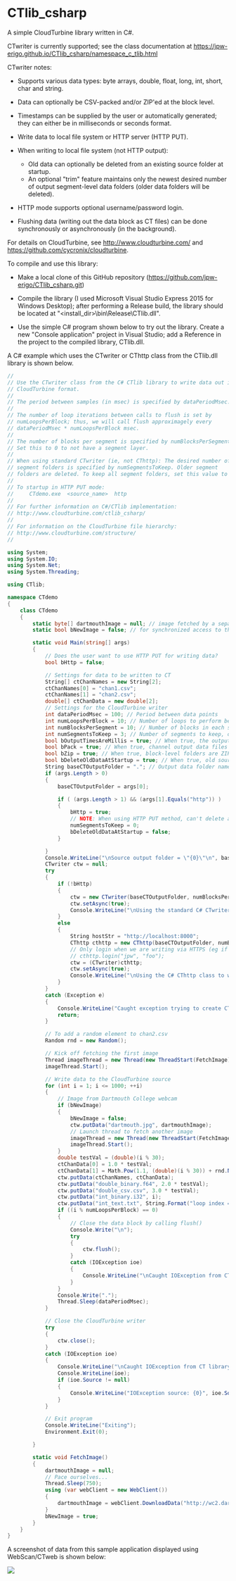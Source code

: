 # CTlib_csharp
A simple CloudTurbine library written in C#.

CTwriter is currently supported; see the class documentation at https://jpw-erigo.github.io/CTlib_csharp/namespace_c_tlib.html

CTwriter notes:

* Supports various data types: byte arrays, double, float, long, int, short, char and string.

* Data can optionally be CSV-packed and/or ZIP'ed at the block level.

* Timestamps can be supplied by the user or automatically generated; they can either be in milliseconds or seconds format.

* Write data to local file system or HTTP server (HTTP PUT).

* When writing to local file system (not HTTP output):
    * Old data can optionally be deleted from an existing source folder at startup.
    * An optional "trim" feature maintains only the newest desired number of output segment-level data folders (older data folders will be deleted).

* HTTP mode supports optional username/password login.

* Flushing data (writing out the data block as CT files) can be done synchronously or asynchronously (in the background).

For details on CloudTurbine, see http://www.cloudturbine.com/ and https://github.com/cycronix/cloudturbine.

To compile and use this library:

* Make a local clone of this GitHub repository (https://github.com/jpw-erigo/CTlib_csharp.git)

* Compile the library (I used Microsoft Visual Studio Express 2015 for Windows Desktop); after performing a Release build, the library should be located at "<install_dir>\bin\Release\CTlib.dll".

* Use the simple C# program shown below to try out the library.  Create a new "Console application" project in Visual Studio; add a Reference in the project to the compiled library, CTlib.dll.

A C# example which uses the CTwriter or CThttp class from the CTlib.dll library is shown below.

```C#
//
// Use the CTwriter class from the C# CTlib library to write data out in
// CloudTurbine format.
//
// The period between samples (in msec) is specified by dataPeriodMsec.
//
// The number of loop iterations between calls to flush is set by
// numLoopsPerBlock; thus, we will call flush approximagely every
// dataPeriodMsec * numLoopsPerBlock msec.
//
// The number of blocks per segment is specified by numBlocksPerSegment.
// Set this to 0 to not have a segment layer.
//
// When using standard CTwriter (ie, not CThttp): The desired number of
// segment folders is specified by numSegmentsToKeep. Older segment
// folders are deleted. To keep all segment folders, set this value to 0.
//
// To startup in HTTP PUT mode:
//     CTdemo.exe  <source_name>  http
//
// For further information on C#/CTlib implementation:
// http://www.cloudturbine.com/ctlib_csharp/
//
// For information on the CloudTurbine file hierarchy:
// http://www.cloudturbine.com/structure/
//

using System;
using System.IO;
using System.Net;
using System.Threading;

using CTlib;

namespace CTdemo
{
    class CTdemo
    {
        static byte[] dartmouthImage = null; // image fetched by a separate thread
        static bool bNewImage = false; // for synchronized access to the image

        static void Main(string[] args)
        {
            // Does the user want to use HTTP PUT for writing data?
            bool bHttp = false;

            // Settings for data to be written to CT
            String[] ctChanNames = new String[2];
            ctChanNames[0] = "chan1.csv";
            ctChanNames[1] = "chan2.csv";
            double[] ctChanData = new double[2];
            // Settings for the CloudTurbine writer
            int dataPeriodMsec = 100; // Period between data points
            int numLoopsPerBlock = 10; // Number of loops to perform between calls to flush
            int numBlocksPerSegment = 10; // Number of blocks in each segment (0 for no segment layer)
            int numSegmentsToKeep = 3; // Number of segments to keep, older segment folders are trimmed (0 for no trim, keep all)
            bool bOutputTimesAreMillis = true; // When true, the output time format is milliseconds since epoch
            bool bPack = true; // When true, channel output data files contain multiple points in CSV format
            bool bZip = true; // When true, block-level folders are ZIP'ed
            bool bDeleteOldDataAtStartup = true; // When true, old source data is deleted when the new source starts
            String baseCTOutputFolder = "."; // Output data folder name
            if (args.Length > 0)
            {
                baseCTOutputFolder = args[0];

                if ( (args.Length > 1) && (args[1].Equals("http")) )
                {
                    bHttp = true;
                    // NOTE: When using HTTP PUT method, can't delete any data (either at startup or during the run)
                    numSegmentsToKeep = 0;
                    bDeleteOldDataAtStartup = false;
                }

            }
            Console.WriteLine("\nSource output folder = \"{0}\"\n", baseCTOutputFolder);
            CTwriter ctw = null;
            try
            {
                if (!bHttp)
                {
                    ctw = new CTwriter(baseCTOutputFolder, numBlocksPerSegment, numSegmentsToKeep, bOutputTimesAreMillis, bPack, bZip, bDeleteOldDataAtStartup);
                    ctw.setAsync(true);
                    Console.WriteLine("\nUsing the standard C# CTwriter class");
                }
                else
                {
                    String hostStr = "http://localhost:8000";
                    CThttp cthttp = new CThttp(baseCTOutputFolder, numBlocksPerSegment, bOutputTimesAreMillis, bPack, bZip, hostStr);
                    // Only login when we are writing via HTTPS (eg if hostStr were "https://localhost:8443")
                    // cthttp.login("jpw", "foo");
                    ctw = (CTwriter)cthttp;
                    ctw.setAsync(true);
                    Console.WriteLine("\nUsing the C# CThttp class to write data using HTTP PUT");
                }
            }
            catch (Exception e)
            {
                Console.WriteLine("Caught exception trying to create CTwriter:\n{0}", e);
                return;
            }

            // To add a random element to chan2.csv
            Random rnd = new Random();

            // Kick off fetching the first image
            Thread imageThread = new Thread(new ThreadStart(FetchImage));
            imageThread.Start();

            // Write data to the CloudTurbine source
            for (int i = 1; i <= 1000; ++i)
            {
                // Image from Dartmouth College webcam
                if (bNewImage)
                {
                    bNewImage = false;
                    ctw.putData("dartmouth.jpg", dartmouthImage);
                    // Launch thread to fetch another image
                    imageThread = new Thread(new ThreadStart(FetchImage));
                    imageThread.Start();
                }
                double testVal = (double)(i % 30);
                ctChanData[0] = 1.0 * testVal;
                ctChanData[1] = Math.Pow(1.1, (double)(i % 30)) + rnd.NextDouble();
                ctw.putData(ctChanNames, ctChanData);
                ctw.putData("double_binary.f64", 2.0 * testVal);
                ctw.putData("double_csv.csv", 3.0 * testVal);
                ctw.putData("int_binary.i32", i);
                ctw.putData("int_text.txt", String.Format("loop index = {0}", i));
                if ((i % numLoopsPerBlock) == 0)
                {
                    // Close the data block by calling flush()
                    Console.Write("\n");
                    try
                    {
                        ctw.flush();
                    }
                    catch (IOException ioe)
                    {
                        Console.WriteLine("\nCaught IOException from CTwriter on flush:\n{0}", ioe);
                    }
                }
                Console.Write(".");
                Thread.Sleep(dataPeriodMsec);
            }

            // Close the CloudTurbine writer
            try
            {
                ctw.close();
            }
            catch (IOException ioe)
            {
                Console.WriteLine("\nCaught IOException from CT library on close");
                Console.WriteLine(ioe);
                if (ioe.Source != null)
                {
                    Console.WriteLine("IOException source: {0}", ioe.Source);
                }
            }

            // Exit program
            Console.WriteLine("Exiting");
            Environment.Exit(0);

        }

        static void FetchImage()
        {
            dartmouthImage = null;
            // Pace ourselves...
            Thread.Sleep(750);
            using (var webClient = new WebClient())
            {
                dartmouthImage = webClient.DownloadData("http://wc2.dartmouth.edu/jpg/image.jpg");
            }
            bNewImage = true;
        }
    }
}
```

A screenshot of data from this sample application displayed using WebScan/CTweb is shown below:

![](images/CTwriter_demo.png)
